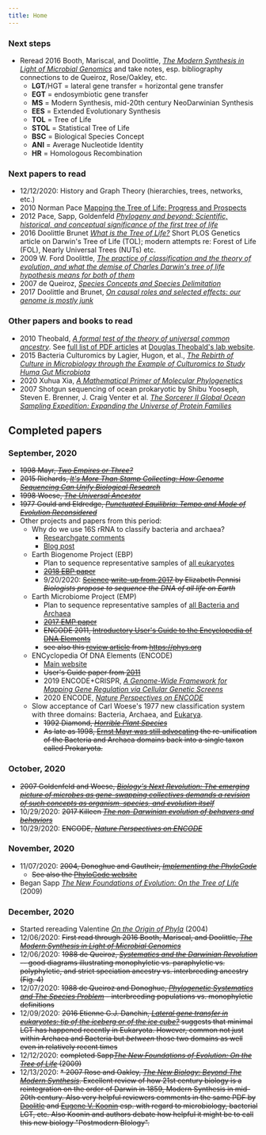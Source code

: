 ```yaml
---
title: Home
---
```


### Next steps
* Reread 2016 Booth, Mariscal, and Doolittle, [*The Modern Synthesis in Light of Microbial Genomics*](https://pubmed.ncbi.nlm.nih.gov/27482743/) and take notes, esp. bibliography connections to de Queiroz, Rose/Oakley, etc.
	* **LGT**/HGT = lateral gene transfer = horizontal gene transfer
	* **EGT** = endosymbiotic gene transfer
	* **MS** = Modern Synthesis, mid-20th century NeoDarwinian Synthesis
	* **EES** = Extended Evolutionary Synthesis
	* **TOL** = Tree of Life
	* **STOL** = Statistical Tree of Life
	* **BSC** = Biological Species Concept
	* **ANI** = Average Nucleotide Identity
	* **HR** = Homologous Recombination	
 
### Next papers to read
* 12/12/2020: History and Graph Theory (hierarchies, trees, networks, etc.)
* 2010 Norman Pace [Mapping the Tree of Life: Progress and Prospects](https://www.ncbi.nlm.nih.gov/pmc/articles/PMC2786576/)
* 2012 Pace, Sapp, Goldenfeld [*Phylogeny and beyond: Scientific, historical, and conceptual significance of the first tree of life*](https://www.pnas.org/content/109/4/1011)
* 2016 Doolittle Brunet [*What is the Tree of Life?*](https://journals.plos.org/plosgenetics/article?id=10.1371/journal.pgen.1005912) Short PLOS Genetics article on Darwin's Tree of Life (TOL); modern attempts re: Forest of Life (FOL), Nearly Universal Trees (NUTs) etc.
* 2009 W. Ford Doolittle, [*The practice of classification and the theory of evolution, and what the demise of Charles Darwin's tree of life hypothesis means for both of them*](https://royalsocietypublishing.org/doi/abs/10.1098/rstb.2009.0032)
* 2007 de Queiroz, [*Species Concepts and Species Delimitation*](https://repository.si.edu/handle/10088/7670)
* 2017 Doolittle and Brunet, [*On causal roles and selected effects: our genome is mostly junk*](https://bmcbiol.biomedcentral.com/articles/10.1186/s12915-017-0460-9)


### Other papers and books to read
* 2010 Theobald, [*A formal test of the theory of universal common ancestry*](https://www.nature.com/articles/nature09014). See [full list of PDF articles](https://theobald.brandeis.edu/publications.php) at [Douglas Theobald's lab website](https://theobald.brandeis.edu).
* 2015 Bacteria Culturomics by Lagier, Hugon, et al., [*The Rebirth of Culture in Microbiology through the Example of Culturomics to Study Huma Gut Microbiota*](https://www.ncbi.nlm.nih.gov/pmc/articles/PMC4284300/)
* 2020 Xuhua Xia, [*A Mathematical Primer of Molecular Phylogenetics*](https://www.amazon.com/Mathematical-Primer-Molecular-Phylogenetics/dp/1771887559)
* 2007 Shotgun sequencing of ocean prokaryotic by Shibu Yooseph, Steven E. Brenner, J. Craig Venter et al.  [*The Sorcerer II Global Ocean Sampling
Expedition: Expanding the Universe
of Protein Families*](http://compbio.berkeley.edu/people/brenner/pubs/yooseph-2007-plosbiol-gos.pdf)



## Completed papers
### September, 2020
* <del>1998 Mayr, [*Two Empires or Three?*](https://www.pnas.org/content/95/17/9720)</del>
* <del> 2015 Richards, [*It's More Than Stamp Collecting: How Genome Sequencing Can Unify Biological Research*](https://www.ncbi.nlm.nih.gov/pmc/articles/PMC4490122/)</del>
* <del>1998 Woese, [*The Universal Ancestor*](https://www.pnas.org/content/95/12/6854)</del>
* <del>1977 Gould and Eldredge, [*Punctuated Equilibria: Tempo and Mode of Evolution Reconsidered*](https://websites.pmc.ucsc.edu/~pkoch/EART_206/09-0120/Supplemental/Gould%20&%20Eldredge%2077%20Paleobio.pdf)</del>
* Other projects and papers from this period:
	* Why do we use 16S rRNA to classify bacteria and archaea?
		* [Researchgate comments](https://www.researchgate.net/post/Why_do_we_choose_16S_rRNA_instead_of_others_to_identify_microorganisms)
		* [Blog post](https://www.cd-genomics.com/blog/16s-rrna-one-of-the-most-important-rrnas/)
	* Earth Biogenome Project (EBP)
		* Plan to sequence representative samples of [all eukaryotes](https://www.earthbiogenome.org)
		* <del>[2018 EBP paper](https://www.pnas.org/content/115/17/4325)</del>
		* 9/20/2020: <del><a href="https://en.wikipedia.org/wiki/Science_(journal)">Science</a> [write-up from 2017](https://www.sciencemag.org/news/2017/02/biologists-propose-sequence-dna-all-life-earth) by Elizabeth Pennisi *Biologists propose to sequence the DNA of all life on Earth*</del>
	* Earth Microbiome Project (EMP)
		* Plan to sequence representative samples of [all Bacteria and Archaea](https://press.igsb.anl.gov/earthmicrobiome/)
		* <del>[2017 EMP paper](https://www.nature.com/articles/nature24621)</del>
		* <del>ENCODE 2011, [Introductory User's Guide to the Encyclopedia of DNA Elements](https://journals.plos.org/plosbiology/article?id=10.1371/journal.pbio.1001046)</del>
		* <del>see also this [review article](https://phys.org/news/2017-11-earth-microbiome.html) from https://phys.org</del>
	* ENCyclopedia Of DNA Elements (ENCODE)
		* [Main website](https://www.encodeproject.org)
		* <del>User's Guide paper from [2011](https://journals.plos.org/plosbiology/article?id=10.1371/journal.pbio.1001046)</del>
		* 2019 ENCODE+CRISPR, [*A Genome-Wide Framework for Mapping Gene Regulation via Cellular Genetic Screens*](https://pubmed.ncbi.nlm.nih.gov/30612741/) 
		* 2020 ENCODE, [*Nature Perspectives on ENCODE*](https://www.nature.com/articles/s41586-020-2449-8)
	* Slow acceptance of Carl Woese's 1977 new classification system with three domains: Bacteria, Archaea, and <a href="https://en.wikipedia.org/wiki/Kingdom_(biology)#Eukaryotic_supergroups">Eukarya</a>.
		* <del>1992 Diamond, [*Horrible Plant Species*](https://www.nature.com/articles/360627a0.pdf?origin=ppub)</del>
		* <del>As late as 1998, [Ernst Mayr was still advocating](https://www.pnas.org/content/95/17/9720) the re-unification of the Bacteria and Archaea domains back into a single taxon called Prokaryota.</del>



### October, 2020
* <del>2007 Goldenfeld and Woese, [*Biology's Next Revolution: The emerging picture of microbes as gene-swapping collectives demands a revision of such concepts as organism, species, and evolution itself*](https://www.nature.com/articles/445369a)</del>
* 10/29/2020: <del>2017 Killeen [*The non-Darwinian evolution of behavers and behaviors*](https://www.researchgate.net/publication/322143232_The_non-Darwinian_evolution_of_behavers_and_behaviors)</del>
* 10/29/2020: <del>ENCODE, [*Nature Perspectives on ENCODE*](https://www.nature.com/articles/s41586-020-2449-8)</del>

### November, 2020
* 11/07/2020: <del>2004, Donoghue and Gautheir, [*Implementing the PhyloCode*](https://donoghuelab.yale.edu/sites/default/files/141_mjd_tree04.pdf)</del>
	* <del>See also the [PhyloCode website](http://phylonames.org/code/preface/#properties)</del>
* Began Sapp [*The New Foundations of Evolution: On the Tree of Life*](https://global.oup.com/academic/product/the-new-foundations-of-evolution-9780195388503?cc=us&lang=en&) (2009)

### December, 2020
* Started rereading  Valentine [*On the Origin of Phyla*](https://press.uchicago.edu/ucp/books/book/chicago/O/bo3616676.html) (2004)
* 12/06/2020: <del> First read through 2016 Booth, Mariscal, and Doolittle, [*The Modern Synthesis in Light of Microbial Genomics*](https://pubmed.ncbi.nlm.nih.gov/27482743/) </del>
* 12/06/2020: <del>1988 de Queiroz, [*Systematics and the Darwinian Revolution*](https://repository.si.edu/handle/10088/4662) -- good diagrams illustrating monophyletic vs. paraphyletic vs. polyphyletic, and strict speciation ancestry vs. interbreeding ancestry (Fig. 4) </del>
* 12/07/2020: <del> 1988 de Queiroz and Donoghue, [*Phylogenetic Systematics and The Species Problem*](https://repository.si.edu/handle/10088/4670) - interbreeding populations vs. monophyletic definitions </del>
* 12/09/2020: <del>2016 Etienne G.J. Danchin, [*Lateral gene transfer in eukaryotes: tip of the iceberg or of the ice cube?*](https://bmcbiol.biomedcentral.com/articles/10.1186/s12915-016-0330-x) suggests that minimal LGT has happened recently in Eukaryota. However, common not just within Archaea and Bacteria but *between* those two domains as well even in relatively recent times</del>
* 12/12/2020: <del>completed Sapp[*The New Foundations of Evolution: On the Tree of Life*](https://global.oup.com/academic/product/the-new-foundations-of-evolution-9780195388503?cc=us&lang=en&) (2009)</del>
* 12/13/2020: <del>* 2007 Rose and Oakley, [*The New Biology: Beyond The Modern Synthesis*](https://pubmed.ncbi.nlm.nih.gov/18036242/). Excellent review of how 21st century biology is a reintegration on the order of Darwin in 1859, Modern Synthesis in mid-20th century. Also very helpful reviewers comments in the same PDF by [Doolitle](https://en.wikipedia.org/wiki/Ford_Doolittle) and [Eugene V. Koonin](https://en.wikipedia.org/wiki/Eugene_Koonin) esp. with regard to microbiology, bacterial LGT, etc. Also Koonin and authors debate how helpful it might be to call this new biology "Postmodern BIology".</del>
